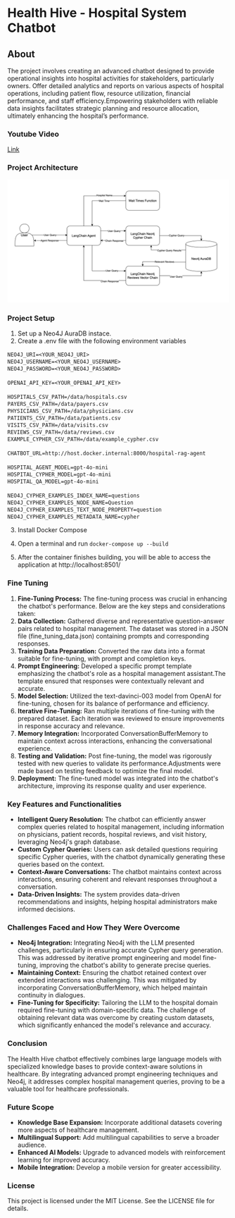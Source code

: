 

# Health Hive - Hospital System Chatbot

## About
The project involves creating an advanced chatbot designed to provide operational insights into hospital activities for stakeholders, particularly owners. Offer detailed analytics and reports on various aspects of hospital operations, including patient flow, resource utilization, financial performance, and staff efficiency.Empowering stakeholders with reliable data insights facilitates strategic planning and resource allocation, ultimately enhancing the hospital’s performance.

### Youtube Video
[Link](https://youtu.be/nkC4x3Xt_II)

### Project Architecture
 ![Architecture](https://github.com/ChannalKishor/Prompt-Engineering-FInal---Hospital-System-Chatbot/blob/main/Project_Architecture.png)

### Project Setup
1. Set up a Neo4J AuraDB instace. 
2. Create a .env file with the following environment variables

```
NEO4J_URI=<YOUR_NEO4J_URI>
NEO4J_USERNAME=<YOUR_NEO4J_USERNAME>
NEO4J_PASSWORD=<YOUR_NEO4J_PASSWORD>

OPENAI_API_KEY=<YOUR_OPENAI_API_KEY>

HOSPITALS_CSV_PATH=/data/hospitals.csv
PAYERS_CSV_PATH=/data/payers.csv
PHYSICIANS_CSV_PATH=/data/physicians.csv
PATIENTS_CSV_PATH=/data/patients.csv
VISITS_CSV_PATH=/data/visits.csv
REVIEWS_CSV_PATH=/data/reviews.csv
EXAMPLE_CYPHER_CSV_PATH=/data/example_cypher.csv

CHATBOT_URL=http://host.docker.internal:8000/hospital-rag-agent

HOSPITAL_AGENT_MODEL=gpt-4o-mini
HOSPITAL_CYPHER_MODEL=gpt-4o-mini
HOSPITAL_QA_MODEL=gpt-4o-mini

NEO4J_CYPHER_EXAMPLES_INDEX_NAME=questions
NEO4J_CYPHER_EXAMPLES_NODE_NAME=Question
NEO4J_CYPHER_EXAMPLES_TEXT_NODE_PROPERTY=question
NEO4J_CYPHER_EXAMPLES_METADATA_NAME=cypher
```

3. Install Docker Compose
4. Open a terminal and run 
   ``` docker-compose up --build ```

5. After the container finishes building, you will be able to access the application at http://localhost:8501/

### Fine Tuning
1. **Fine-Tuning Process:** The fine-tuning process was crucial in enhancing the chatbot's performance. Below are the key steps and considerations taken:
2. **Data Collection:** Gathered diverse and representative question-answer pairs related to hospital management. The dataset was stored in a JSON file (fine_tuning_data.json) containing prompts and corresponding responses.
3. **Training Data Preparation:** Converted the raw data into a format suitable for fine-tuning, with prompt and completion keys.
4. **Prompt Engineering:** Developed a specific prompt template emphasizing the chatbot's role as a hospital management assistant.The template ensured that responses were contextually relevant and accurate.
5. **Model Selection:** Utilized the text-davinci-003 model from OpenAI for fine-tuning, chosen for its balance of performance and efficiency.
6. **Iterative Fine-Tuning:** Ran multiple iterations of fine-tuning with the prepared dataset.
Each iteration was reviewed to ensure improvements in response accuracy and relevance.
7. **Memory Integration:** Incorporated ConversationBufferMemory to maintain context across interactions, enhancing the conversational experience.
8. **Testing and Validation:** Post fine-tuning, the model was rigorously tested with new queries to validate its performance.Adjustments were made based on testing feedback to optimize the final model.
9. **Deployment:** The fine-tuned model was integrated into the chatbot's architecture, improving its response quality and user experience.


### Key Features and Functionalities

-   **Intelligent Query Resolution:** The chatbot can efficiently answer complex queries related to hospital management, including information on physicians, patient records, hospital reviews, and visit history, leveraging Neo4j's graph database.
-   **Custom Cypher Queries:** Users can ask detailed questions requiring specific Cypher queries, with the chatbot dynamically generating these queries based on the context.
-   **Context-Aware Conversations:** The chatbot maintains context across interactions, ensuring coherent and relevant responses throughout a conversation.
-   **Data-Driven Insights:** The system provides data-driven recommendations and insights, helping hospital administrators make informed decisions.

### Challenges Faced and How They Were Overcome

-   **Neo4j Integration:** Integrating Neo4j with the LLM presented challenges, particularly in ensuring accurate Cypher query generation. This was addressed by iterative prompt engineering and model fine-tuning, improving the chatbot's ability to generate precise queries.
-   **Maintaining Context:** Ensuring the chatbot retained context over extended interactions was challenging. This was mitigated by incorporating ConversationBufferMemory, which helped maintain continuity in dialogues.
-   **Fine-Tuning for Specificity:** Tailoring the LLM to the hospital domain required fine-tuning with domain-specific data. The challenge of obtaining relevant data was overcome by creating custom datasets, which significantly enhanced the model's relevance and accuracy.

### Conclusion

The Health Hive chatbot effectively combines large language models with specialized knowledge bases to provide context-aware solutions in healthcare. By integrating advanced prompt engineering techniques and Neo4j, it addresses complex hospital management queries, proving to be a valuable tool for healthcare professionals.

### Future Scope

-   **Knowledge Base Expansion:** Incorporate additional datasets covering more aspects of healthcare management.
-   **Multilingual Support:** Add multilingual capabilities to serve a broader audience.
-   **Enhanced AI Models:** Upgrade to advanced models with reinforcement learning for improved accuracy.
-   **Mobile Integration:** Develop a mobile version for greater accessibility.


### License
This project is licensed under the MIT License. See the LICENSE file for details.


